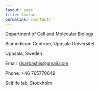 ```yaml
---
layout: page
title: Contact
permalink: /contact/
---
```


Department of Cell and Molecular Biology

Biomedicum Centrum, Uppsala Universitet

Uppsala, Sweden

Email: dsarbashis@gmail.com

Phone: +46 765770649

Sciflife lab, Stockholm